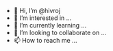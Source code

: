 - 👋 Hi, I’m @hivroj
- 👀 I’m interested in ...
- 🌱 I’m currently learning ...
- 💞️ I’m looking to collaborate on ...
- 📫 How to reach me ...

<!---
hivroj/hivroj is a ✨ special ✨ repository because its `README.md` (this file) appears on your GitHub profile.
You can click the Preview link to take a look at your changes.
--->

